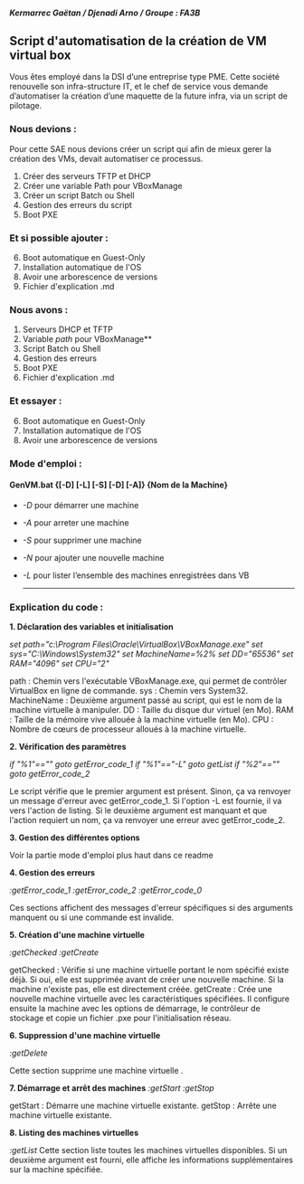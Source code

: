 
##### Kermarrec Gaëtan / Djenadi Arno / Groupe : FA3B
## Script d'automatisation de la création de VM virtual box
Vous êtes employé dans la DSI d’une entreprise type PME. Cette société renouvelle son infra-structure IT, et le chef de service vous demande d’automatiser la création d’une maquette de la future infra, via un script de pilotage.

### Nous devions :
Pour cette SAE nous devions créer un script qui afin de mieux gerer la création des VMs, devait automatiser ce processus.
1. Créer des serveurs TFTP et DHCP
2. Créer une variable Path pour VBoxManage
3. Créer un script Batch ou Shell
4. Gestion des erreurs du script
5. Boot PXE

### Et si possible ajouter :
6. Boot automatique en Guest-Only
7. Installation automatique de l'OS
8. Avoir une arborescence de versions
9. Fichier d'explication .md

### Nous avons : 
1. Serveurs DHCP et TFTP
2. Variable *path* pour VBoxManage**
3. Script Batch ou Shell
4. Gestion des erreurs
5. Boot PXE
9. Fichier d'explication .md

### Et essayer :
6. Boot automatique en Guest-Only
7. Installation automatique de l'OS
8. Avoir une arborescence de versions


### Mode d'emploi : 
#### GenVM.bat {[-D] [-L] [-S] [-D] [-A]} {Nom de la Machine}
* *-D* pour démarrer une machine
* *-A* pour arreter une machine
* *-S* pour supprimer une machine
* *-N* pour ajouter une nouvelle machine
* *-L* pour lister l’ensemble des machines enregistrées dans VB

  -----------------------------------------------------------------------------------------------------------------------
### Explication du code : 
**1. Déclaration des variables et initialisation**

*set path="c:\Program Files\Oracle\VirtualBox\VBoxManage.exe"
set sys="C:\Windows\System32"
set MachineName=%2%
set DD="65536"
set RAM="4096"
set CPU="2"*

path : Chemin vers l'exécutable VBoxManage.exe, qui permet de contrôler VirtualBox en ligne de commande.
sys : Chemin vers System32.
MachineName : Deuxième argument passé au script, qui est le nom de la machine virtuelle à manipuler.
DD : Taille du disque dur virtuel (en Mo).
RAM : Taille de la mémoire vive allouée à la machine virtuelle (en Mo).
CPU : Nombre de cœurs de processeur alloués à la machine virtuelle.

**2. Vérification des paramètres**

*if "%1"=="" goto getError_code_1
if "%1"=="-L" goto getList
if "%2"=="" goto getError_code_2*

Le script vérifie que le premier argument est présent. Sinon, ça va renvoyer un message d'erreur avec getError_code_1.
Si l'option -L est fournie, il va vers l'action de listing.
Si le deuxième argument est manquant et que l'action requiert un nom, ça va renvoyer une erreur avec getError_code_2.

**3. Gestion des différentes options**

Voir la partie mode d'emploi plus haut dans ce readme

**4. Gestion des erreurs**

*:getError_code_1
:getError_code_2
:getError_code_0*

Ces sections affichent des messages d'erreur spécifiques si des arguments manquent ou si une commande est invalide.

**5. Création d'une machine virtuelle**

*:getChecked
:getCreate*

getChecked : Vérifie si une machine virtuelle portant le nom spécifié existe déjà. Si oui, elle est supprimée avant de créer une nouvelle machine. Si la machine n'existe pas, elle est directement créée.
getCreate : Crée une nouvelle machine virtuelle avec les caractéristiques spécifiées. Il configure ensuite la machine avec les options de démarrage, le contrôleur de stockage et copie un fichier .pxe pour l'initialisation réseau.

**6. Suppression d'une machine virtuelle**

*:getDelete*

Cette section supprime une machine virtuelle .

**7. Démarrage et arrêt des machines**
*:getStart
:getStop*

getStart : Démarre une machine virtuelle existante.
getStop : Arrête une machine virtuelle existante.

**8. Listing des machines virtuelles**

*:getList*
Cette section liste toutes les machines virtuelles disponibles. Si un deuxième argument est fourni, elle affiche les informations supplémentaires sur la machine spécifiée.
